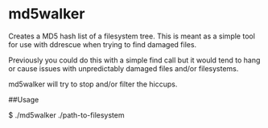 # md5walker
Creates a MD5 hash list of a filesystem tree.  This is meant as a simple tool for use with ddrescue when trying to find damaged files.  

Previously you could do this with a simple find call but it would tend to hang or cause issues with unpredictably damaged files and/or filesystems.

md5walker will try to stop and/or filter the hiccups.


##Usage

$ ./md5walker ./path-to-filesystem 

